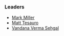 ### Leaders

* [Mark Miller](mailto:mark.miller@owasp.org)
* [Matt Tesauro](mailto:matt.tesauro@owasp.org)
* [Vandana Verma Sehgal](mailto:vandana.verma@owasp.org)
